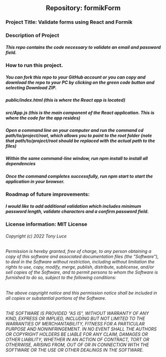 <h2 align="center">Repository: formikForm</h2>

### Project Title: Validate forms using React and Formik

### Description of Project 
##### This repo contains the code necessary to validate an email and password field.

### How to run this project.
##### You can fork this repo to your GitHub account or you can copy and download the repo to your PC by clicking on the green code button and selecting Download ZIP.
   ##### public/index.html (this is where the React app is located)
   ##### src/App.js (this is the main component of the React application. This is where the code for the app resides)
   ##### Open a command line on your computer and run the command cd path/to/project/root, which allows you to point to the root folder  (note that path/to/project/root should be replaced with the actual path to the files)
   ##### Within the same command-line window, run npm install to install all dependencies
   ##### Once the command completes successfully, run npm start to start the application in your browser.

### Roadmap of future improvements: 
##### I would like to add additional validation which includes minimum password length, validate characters and a confirm password field.

#####
#####
#####
### License information: MIT License
###### Copyright (c) 2022 Tony Luce

###### Permission is hereby granted, free of charge, to any person obtaining a copy of this software and associated documentation files (the "Software"), to deal in the Software without restriction, including without limitation the rights to use, copy, modify, merge, publish, distribute, sublicense, and/or sell copies of the Software, and to permit persons to whom the Software is furnished to do so, subject to the following conditions:

###### The above copyright notice and this permission notice shall be included in all copies or substantial portions of the Software.

###### THE SOFTWARE IS PROVIDED "AS IS", WITHOUT WARRANTY OF ANY KIND, EXPRESS OR IMPLIED, INCLUDING BUT NOT LIMITED TO THE WARRANTIES OF MERCHANTABILITY, FITNESS FOR A PARTICULAR PURPOSE AND NONINFRINGEMENT. IN NO EVENT SHALL THE AUTHORS OR COPYRIGHT HOLDERS BE LIABLE FOR ANY CLAIM, DAMAGES OR OTHER LIABILITY, WHETHER IN AN ACTION OF CONTRACT, TORT OR OTHERWISE, ARISING FROM, OUT OF OR IN CONNECTION WITH THE SOFTWARE OR THE USE OR OTHER DEALINGS IN THE SOFTWARE.
